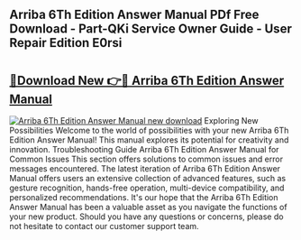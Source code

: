 ## Arriba 6Th Edition Answer Manual PDf Free Download - Part-QKi Service Owner Guide - User Repair Edition E0rsi

# <h2><a href="http://bc84193.oget.top/?id=Arriba+6Th+Edition+Answer+Manual">🔗Download New 👉🔴 Arriba 6Th Edition Answer Manual</a></h2>

[![Arriba 6Th Edition Answer Manual new download](https://i.imgur.com/5g1atiW.png)](http://bc84193.oget.top/?id=Arriba+6Th+Edition+Answer+Manual)
Exploring New Possibilities Welcome to the world of possibilities with your new Arriba 6Th Edition Answer Manual! This manual explores its potential for creativity and innovation. Troubleshooting Guide Arriba 6Th Edition Answer Manual for Common Issues This section offers solutions to common issues and error messages encountered. The latest iteration of Arriba 6Th Edition Answer Manual offers users an extensive collection of advanced features, such as gesture recognition, hands-free operation, multi-device compatibility, and personalized recommendations. It's our hope that the Arriba 6Th Edition Answer Manual has been a valuable asset as you navigate the functions of your new product. Should you have any questions or concerns, please do not hesitate to contact our customer support team.
